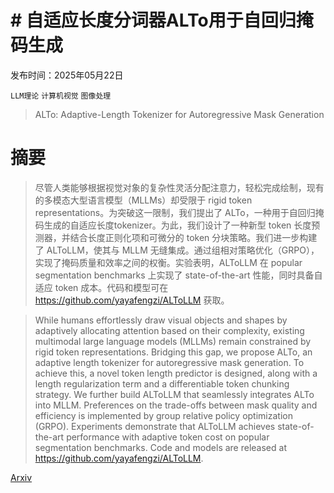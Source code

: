 # # **自适应长度分词器ALTo用于自回归掩码生成**

发布时间：2025年05月22日

`LLM理论` `计算机视觉` `图像处理`

> ALTo: Adaptive-Length Tokenizer for Autoregressive Mask Generation

# 摘要

> 尽管人类能够根据视觉对象的复杂性灵活分配注意力，轻松完成绘制，现有的多模态大型语言模型（MLLMs）却受限于 rigid token representations。为突破这一限制，我们提出了 ALTo，一种用于自回归掩码生成的自适应长度tokenizer。为此，我们设计了一种新型 token 长度预测器，并结合长度正则化项和可微分的 token 分块策略。我们进一步构建了 ALToLLM，使其与 MLLM 无缝集成。通过组相对策略优化（GRPO），实现了掩码质量和效率之间的权衡。实验表明，ALToLLM 在 popular segmentation benchmarks 上实现了 state-of-the-art 性能，同时具备自适应 token 成本。代码和模型可在 https://github.com/yayafengzi/ALToLLM 获取。

> While humans effortlessly draw visual objects and shapes by adaptively allocating attention based on their complexity, existing multimodal large language models (MLLMs) remain constrained by rigid token representations. Bridging this gap, we propose ALTo, an adaptive length tokenizer for autoregressive mask generation. To achieve this, a novel token length predictor is designed, along with a length regularization term and a differentiable token chunking strategy. We further build ALToLLM that seamlessly integrates ALTo into MLLM. Preferences on the trade-offs between mask quality and efficiency is implemented by group relative policy optimization (GRPO). Experiments demonstrate that ALToLLM achieves state-of-the-art performance with adaptive token cost on popular segmentation benchmarks. Code and models are released at https://github.com/yayafengzi/ALToLLM.

[Arxiv](https://arxiv.org/abs/2505.16495)